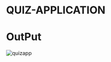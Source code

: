 # QUIZ-APPLICATION
# OutPut
![quizapp](https://github.com/TULASI-310/QUIZ-APPLICATION/assets/113433795/e5140965-66d1-4e6a-b3a3-13e32d51de52)
